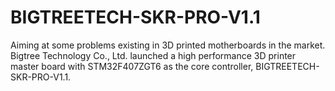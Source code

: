 # BIGTREETECH-SKR-PRO-V1.1
Aiming at some problems existing in 3D printed motherboards in the market. Bigtree Technology Co., Ltd. launched a high performance 3D printer master board with STM32F407ZGT6 as the core controller, BIGTREETECH-SKR-PRO-V1.1.

